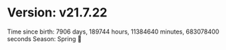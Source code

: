 # Version: v21.7.22
Time since birth: 7906 days, 189744 hours, 11384640 minutes, 683078400 seconds
Season: Spring 🌸
